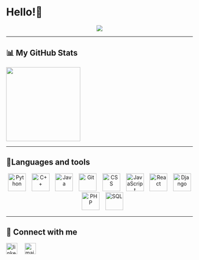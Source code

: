 # Hello!👋
<p align="center">
<img src="https://readme-typing-svg.demolab.com?font=Inconsolata+&size=30&pause=1000&color=85BEFD&center=true&vCenter=true&random=false&width=435&lines=Hello+World!;Rowan+Here!;FCAI+Student" >
</p>
<hr>


##  📊 My GitHub Stats

  <img height=200 align="center" src="https://github-readme-stats-48bk0p403-rawans-projects-9230ed37.vercel.app/api?username=rowanammar" />
<br>
<hr>


## 🔮Languages and tools
<p align="center">
  <img src="https://cdn.jsdelivr.net/gh/devicons/devicon/icons/python/python-original.svg" width="48" alt="Python"/>&nbsp;&nbsp;&nbsp;
  <img src="https://cdn.jsdelivr.net/gh/devicons/devicon/icons/cplusplus/cplusplus-original.svg" width="48" alt="C++"/>&nbsp;&nbsp;&nbsp;
  <img src="https://cdn.jsdelivr.net/gh/devicons/devicon/icons/java/java-original.svg" width="48" alt="Java"/>&nbsp;&nbsp;&nbsp;
  <img src="https://cdn.jsdelivr.net/gh/devicons/devicon/icons/git/git-original.svg" width="48" alt="Git"/>&nbsp;&nbsp;&nbsp;
  <img src="https://cdn.jsdelivr.net/gh/devicons/devicon/icons/css3/css3-original.svg" width="48" alt="CSS"/>&nbsp;&nbsp;&nbsp;
  <img src="https://cdn.jsdelivr.net/gh/devicons/devicon/icons/javascript/javascript-original.svg" width="48" alt="JavaScript"/>&nbsp;&nbsp;&nbsp;
  <img src="https://cdn.jsdelivr.net/gh/devicons/devicon/icons/react/react-original.svg" width="48" alt="React"/>&nbsp;&nbsp;&nbsp;
  <img src="https://cdn.jsdelivr.net/gh/devicons/devicon/icons/django/django-plain.svg" width="48" alt="Django"/>&nbsp;&nbsp;&nbsp;
  <img src="https://cdn.jsdelivr.net/gh/devicons/devicon/icons/php/php-original.svg" width="48" alt="PHP"/>&nbsp;&nbsp;&nbsp;
  <img src="https://cdn.jsdelivr.net/gh/devicons/devicon/icons/mysql/mysql-original.svg" width="48" alt="SQL"/>
</p>


<hr>

<!--## 🎶Listening to
 &nbsp;
[![spotify-github-profile](https://spotify-github-profile.vercel.app/api/view?uid=d09f217t96w8s61w8jwflnuka&cover_image=true&theme=natemoo-re&show_offline=false&background_color=121212&interchange=true&bar_color=800040&bar_color_cover=true)](https://github.com/kittinan/spotify-github-profile)-->


## 🤝 Connect with me

<!--[![LinkedIn](https://www.vectorlogo.zone/logos/linkedin/linkedin-icon.svg )](www.linkedin.com/in/rawan-ehab-226435261)-->
<a href="www.linkedin.com/in/rawan523" target="_blank"><img src="https://www.vectorlogo.zone/logos/linkedin/linkedin-icon.svg" width="30px" alt="linkedin"></a>
&nbsp; &nbsp;
<a href="mailto:rawanehab523@gmail.com"><img src="https://www.vectorlogo.zone/logos/gmail/gmail-icon.svg" width="30px" alt="mail"></a> 
&nbsp; &nbsp;

